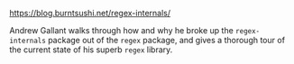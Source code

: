https://blog.burntsushi.net/regex-internals/

Andrew Gallant walks through how and why he broke up the `regex-internals` package out of the `regex` package, and gives a thorough tour of the current state of his superb `regex` library.